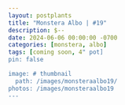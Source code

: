```yaml
---
layout: postplants
title: "Monstera Albo | #19"
description: $--
date: 2024-06-06 00:00:00 -0700
categories: [monstera, albo]
tags: [coming soon, 4" pot]
pin: false

image: # thumbnail
  path: /images/monsteraalbo19/
photos: /images/monsteraalbo19
---
```


